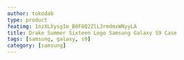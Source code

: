 ```yaml
---
author: tokodab
type: product
featimg: 1nzXLXysgIm_B0F8Q2ZlLJrmdmxWNyyLA
title: Drake Summer Sixteen Logo Samsung Galaxy S9 Case
tags: [samsung, galaxy, s9]
category: [samsung]
---
```

